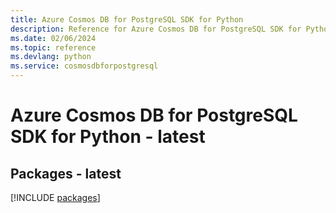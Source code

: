 ```yaml
---
title: Azure Cosmos DB for PostgreSQL SDK for Python
description: Reference for Azure Cosmos DB for PostgreSQL SDK for Python
ms.date: 02/06/2024
ms.topic: reference
ms.devlang: python
ms.service: cosmosdbforpostgresql
---
```

# Azure Cosmos DB for PostgreSQL SDK for Python - latest
## Packages - latest
[!INCLUDE [packages](cosmos-db-for-postgresql-index.md)]
